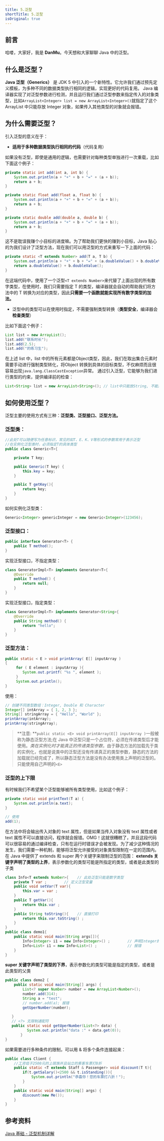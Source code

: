 ```yaml
---
title: 5.泛型
shortTitle: 5.泛型
isOriginal: true
---
```

## 前言
哈喽，大家好，我是 **DanMu**。今天想和大家聊聊 Java 中的泛型。
## 什么是泛型？
**Java 泛型（Generics）** 是 JDK 5 中引入的一个新特性。它允许我们通过预先定义模板，为多种不同的数据类型执行相同的逻辑，实现更好的代码复用。
Java 编译器实现了对泛型参数进行检测，并且运行我们通过泛型参数来指定传入的对象类型，比如`ArrayList<Integer> list = new ArrayList<Integer>()`就指定了这个 ArrayList 中只能存放 Integer 对象，如果传入其他类型的对象就会报错。
## 为什么需要泛型？
引入泛型的意义在于：

- **适用于多种数据类型执行相同的代码**（代码复用）

如果没有泛型，即使是通用的逻辑，也需要针对每种类型单独进行一次重载，比如下面这个例子：
```java
private static int add(int a, int b) {
    System.out.println(a + "+" + b + "=" + (a + b));
    return a + b;
}

private static float add(float a, float b) {
    System.out.println(a + "+" + b + "=" + (a + b));
    return a + b;
}

private static double add(double a, double b) {
    System.out.println(a + "+" + b + "=" + (a + b));
    return a + b;
}
```
这不是耽误我赚个小目标的进度嘛。为了帮助我们更快的赚到小目标，Java 贴心的为我们设计了泛型方法，现在我们可以用泛型的方式来重写一下上面的代码：
```java
private static <T extends Number> add(T a, T b) {
    System.out.println(a + "+" + b + "=" + (a.doubleValue() + b.doubleValue()));
    return a.doubleValue() + b.doubleValue();
}
```
在这端代码中，使用了一个泛型`<T extends Number>`来代替了上面出现的所有数字类型，在使用时，我们只需要指定 T 的类型，编译器就会自动的帮助我们将方法中的 T 转换为对应的类型，因此**只需要一个函数就能实现所有数字类型的加法。**

- 泛型中的类型可以在使用时指定，不需要强制类型转换（**类型安全**，编译器会**检查类型**）

比如下面这个例子：
```java
List list = new ArrayList();
list.add("联系时长");
list.add(2.5);
list.add("的练习生");
```
在上述 list 中，list 中的所有元素都是Object类型，因此，我们在取出集合元素时需要手动进行强制类型转化，将Object 转换到具体的目标类型，不仅麻烦而且很容易出现`java.lang.ClassCastException`异常。
通过引入泛型，它能够为我们进行类型的约束，提供编译前的检查：
```java
List<String> list = new ArrayList<String>(); // list中只能放String, 不能放其它类型的元素
```
## 如何使用泛型？
泛型主要的使用方式有三种：**泛型类、泛型接口、泛型方法。**
### 泛型类：
```java
//此处T可以随便写为任意标识，常见的如T、E、K、V等形式的参数常用于表示泛型
//在实例化泛型类时，必须指定T的具体类型
public class Generic<T>{

    private T key;

    public Generic(T key) {
        this.key = key;
    }

    public T getKey(){
        return key;
    }
}
```
如何实例化泛型类：
```java
Generic<Integer> genericInteger = new Generic<Integer>(123456);
```
### 泛型接口：
```java
public interface Generator<T> {
    public T method();
}
```
实现泛型接口，不指定类型：
```java
class GeneratorImpl<T> implements Generator<T>{
    @Override
    public T method() {
        return null;
    }
}
```
实现泛型接口，指定类型：
```java
class GeneratorImpl<T> implements Generator<String>{
    @Override
    public String method() {
        return "hello";
    }
}
```
### 泛型方法：
```java
public static < E > void printArray( E[] inputArray )
{
     for ( E element : inputArray ){
        System.out.printf( "%s ", element );
     }
     System.out.println();
}
```
使用：
```java
// 创建不同类型数组：Integer, Double 和 Character
Integer[] intArray = { 1, 2, 3 };
String[] stringArray = { "Hello", "World" };
printArray(intArray);
printArray(stringArray);
```
> **注意: **`public static <E> void printArray(E[] inputArray )`一般被称为静态泛型方法;在 Java 中泛型只是一个占位符，必须在传递类型后才能使用。_类在实例化时才能真正的传递类型参数_，由于静态方法的加载先于类的实例化，也就是说类中的泛型还没有传递真正的类型参数，静态的方法的加载就已经完成了，所以静态泛型方法是没有办法使用类上声明的泛型的。只能使用自己声明的`<E>`

### 泛型的上下限
有时候我们不希望某个泛型能够被所有类型使用，比如这个例子：
```java
private static void printText(T a) {
    System.out.println(a.text);
}

// 使用
add(1);
```
在方法中将会输出传入对象的 text 属性，但是如果当传入对象没有 text 属性或者 text 属性不可以直接访问，程序就会报错。OMG！这就很糟糕了，并且这段代码可以很容易的通过编译检查，只有在运行时错误才会被发现。为了减少这种情况的发生，我们需要一种机制，能够将泛型允许接受的对象类型限制在一定的范围内。
在 Java 中提供了 extends 和 super 两个关键字来限制泛型的范围：
**extends 关键字声明了类型的上界**，表示参数化的类型可能是所指定的类型，或者是此类型的子类
```java
class Info<T extends Number>{    // 此处泛型只能是数字类型
    private T var ;        // 定义泛型变量
    public void setVar(T var){
        this.var = var ;
    }
    public T getVar(){
        return this.var ;
    }
    public String toString(){    // 直接打印
        return this.var.toString() ;
    }
}
public class demo1{
    public static void main(String args[]){
        Info<Integer> i1 = new Info<Integer>() ;        // 声明Integer的泛型对象
        Info<List> i1 = new Info<List>() ;              // 报错
    }
}
```
**super 关键字声明了类型的下界**，表示参数化的类型可能是指定的类型，或者是此类型的父类
```java
public class demo2 {
    public static void main(String[] args) {
        List<? super Number> number = new ArrayList<Number>();
        number.add(314);
		String a = "test";
		// number.add(a); 报错
        getUperNumber(number);
       
   }
   // <?> 无限制通配符
   public static void getUperNumber(List<?> data) {
          System.out.println("data :" + data.get(0));
       }
}
```
如果需要进行多种条件的限制，可以用 & 将多个条件连接起来：
```java
public class Client {
    //工资低于2500元的上斑族并且站立的乘客车票打8折
    public static <T extends Staff & Passenger> void discount(T t){
        if(t.getSalary()<2500 && t.isStanding()){
            System.out.println("恭喜你！您的车票打八折！");
        }
    }
    public static void main(String[] args) {
        discount(new Me());
    }
}
```
## 参考资料
[Java 基础 - 泛型机制详解](https://pdai.tech/md/java/basic/java-basic-x-generic.html)
